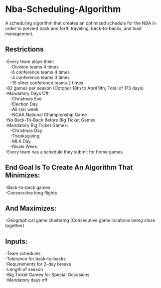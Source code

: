# Nba-Scheduling-Algorithm
A scheduling algorithm that creates an optimized schedule for the NBA in order to prevent back and forth traveling, back-to-backs, and load management.

## Restrictions
-Every team plays their:  
&nbsp;&nbsp;&nbsp;&nbsp;-Division teams 4 times  
&nbsp;&nbsp;&nbsp;&nbsp;-6 conference teams 4 times  
&nbsp;&nbsp;&nbsp;&nbsp;-4 conference teams 3 times  
&nbsp;&nbsp;&nbsp;&nbsp;-15 other conference teams 2 times  
-82 games per season (October 18th to April 9th; Total of 173 days)  
-Mandatory Days Off:  
&nbsp;&nbsp;&nbsp;&nbsp;-Christmas Eve  
&nbsp;&nbsp;&nbsp;&nbsp;-Election Day  
&nbsp;&nbsp;&nbsp;&nbsp;-All star week  
&nbsp;&nbsp;&nbsp;&nbsp;-NCAA National Championship Game  
-No Back-To-Back Before Big Ticket Games  
-Mandatory Big Ticket Games:  
&nbsp;&nbsp;&nbsp;&nbsp;-Christmas Day  
&nbsp;&nbsp;&nbsp;&nbsp;-Thanksgiving  
&nbsp;&nbsp;&nbsp;&nbsp;-MLK Day  
&nbsp;&nbsp;&nbsp;&nbsp;-Rivals Week  
-Every team has a schedule they submit for home games  

## End Goal Is To Create An Algorithm That Minimizes:
-Back-to-back games  
-Consecutive long flights  
## And Maximizes:
-Geographical game clustering (Consecutive game locations being close together)  

## Inputs:
-Team schedules  
-Tolerance for back-to-backs  
-Requirements for 2-day breaks  
-Length of season  
-Big Ticket Games for Special Occasions  
-Mandatory days off  
